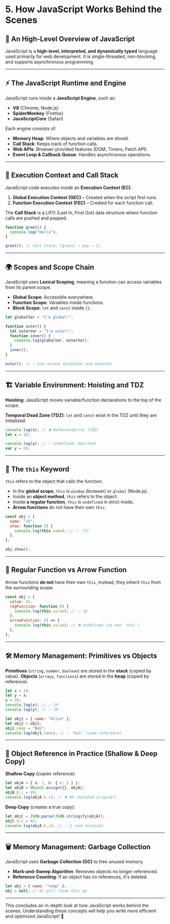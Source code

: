 # 5. How JavaScript Works Behind the Scenes

## 🚀 An High-Level Overview of JavaScript
JavaScript is a **high-level, interpreted, and dynamically typed** language used primarily for web development. It is single-threaded, non-blocking, and supports asynchronous programming.

---

## ⚡ The JavaScript Runtime and Engine
JavaScript runs inside a **JavaScript Engine**, such as:
- **V8** (Chrome, Node.js)
- **SpiderMonkey** (Firefox)
- **JavaScriptCore** (Safari)

Each engine consists of:
- **Memory Heap**: Where objects and variables are stored.
- **Call Stack**: Keeps track of function calls.
- **Web APIs**: Browser-provided features (DOM, Timers, Fetch API).
- **Event Loop & Callback Queue**: Handles asynchronous operations.

---

## 🧠 Execution Context and Call Stack
JavaScript code executes inside an **Execution Context (EC)**.
1. **Global Execution Context (GEC)** – Created when the script first runs.
2. **Function Execution Context (FEC)** – Created for each function call.

The **Call Stack** is a LIFO (Last In, First Out) data structure where function calls are pushed and popped.

```js
function greet() {
  console.log("Hello");
}

greet(); // Call Stack: [greet] → pop → []
```

---

## 🌍 Scopes and Scope Chain
JavaScript uses **Lexical Scoping**, meaning a function can access variables from its parent scope.

- **Global Scope**: Accessible everywhere.
- **Function Scope**: Variables inside functions.
- **Block Scope**: `let` and `const` inside `{}`.

```js
let globalVar = "I'm global!";

function outer() {
  let outerVar = "I'm outer!";
  function inner() {
    console.log(globalVar, outerVar);
  }
  inner();
}

outer(); // ✅ Can access globalVar and outerVar
```

---

## 🏗️ Variable Environment: Hoisting and TDZ
**Hoisting**: JavaScript moves variable/function declarations to the top of the scope.

**Temporal Dead Zone (TDZ)**: `let` and `const` exist in the TDZ until they are initialized.

```js
console.log(x); // ❌ ReferenceError (TDZ)
let x = 10;
```

```js
console.log(y); // ✅ Undefined (Hoisted)
var y = 20;
```

---

## 🔄 The `this` Keyword
`this` refers to the object that calls the function.

- In the **global scope**, `this` is `window` (browser) or `global` (Node.js).
- Inside an **object method**, `this` refers to the object.
- Inside **a regular function**, `this` is `undefined` in strict mode.
- **Arrow functions** do not have their own `this`.

```js
const obj = {
  name: "JS",
  show: function () {
    console.log(this.name); // ✅ "JS"
  },
};

obj.show();
```

---

## 📌 Regular Function vs Arrow Function
Arrow functions **do not** have their own `this`, instead, they inherit `this` from the surrounding scope.

```js
const obj = {
  value: 42,
  regFunction: function () {
    console.log(this.value); // ✅ 42
  },
  arrowFunction: () => {
    console.log(this.value); // ❌ Undefined (no own `this`)
  },
};
```

---

## 🛠️ Memory Management: Primitives vs Objects
**Primitives** (`string`, `number`, `boolean`) are stored in the **stack** (copied by value).
**Objects** (`arrays`, `functions`) are stored in the **heap** (copied by reference).

```js
let x = 10;
let y = x;
y = 20;
console.log(x); // ✅ 10
console.log(y); // ✅ 20
```

```js
let obj1 = { name: "Alice" };
let obj2 = obj1;
obj2.name = "Bob";
console.log(obj1.name); // ✅ "Bob" (same reference)
```

---

## 🔁 Object Reference in Practice (Shallow & Deep Copy)
**Shallow Copy** (copies reference):
```js
let objA = { a: 1, b: { c: 2 } };
let objB = Object.assign({}, objA);
objB.b.c = 99;
console.log(objA.b.c); // ❌ 99 (mutated original)
```

**Deep Copy** (creates a true copy):
```js
let objC = JSON.parse(JSON.stringify(objA));
objC.b.c = 42;
console.log(objA.b.c); // ✅ 2 (not mutated)
```

---

## 🗑️ Memory Management: Garbage Collection
JavaScript uses **Garbage Collection (GC)** to free unused memory. 

- **Mark-and-Sweep Algorithm**: Removes objects no longer referenced.
- **Reference Counting**: If an object has no references, it's deleted.

```js
let obj = { name: "temp" };
obj = null; // GC will clean this up
```

---

This concludes an in-depth look at how JavaScript works behind the scenes. Understanding these concepts will help you write more efficient and optimized JavaScript! 🚀
